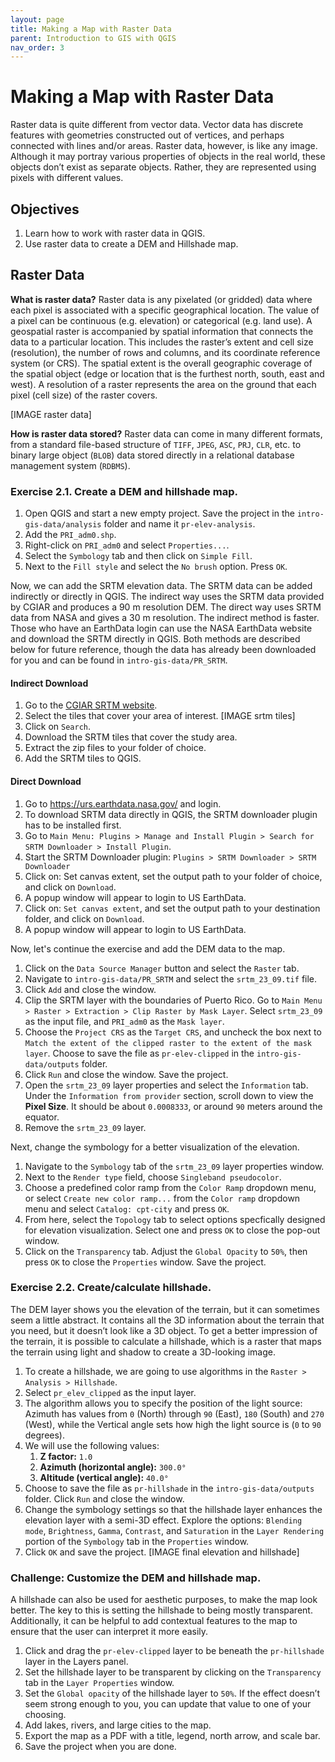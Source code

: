 ```yaml
---
layout: page
title: Making a Map with Raster Data
parent: Introduction to GIS with QGIS
nav_order: 3
---
```


# Making a Map with Raster Data

Raster data is quite different from vector data. Vector data has discrete features with geometries constructed out of vertices, and perhaps connected with lines and/or areas. Raster data, however, is like any image. Although it may portray various properties of objects in the real world, these objects don’t exist as separate objects. Rather, they are represented using pixels with different values.

## Objectives
1. Learn how to work with raster data in QGIS.
2. Use raster data to create a DEM and Hillshade map.

## Raster Data
**What is raster data?** Raster data is any pixelated (or gridded) data where each pixel is associated with a specific geographical location. The value of a pixel can be continuous (e.g. elevation) or categorical (e.g. land use). A geospatial raster is accompanied by spatial information that connects the data to a particular location. This includes the raster’s extent and cell size (resolution), the number of rows and columns, and its coordinate reference system (or CRS). The spatial extent is the overall geographic coverage of the spatial object (edge or location that is the furthest north, south, east and west). A resolution of a raster represents the area on the ground that each pixel (cell size) of the raster covers.

[IMAGE raster data]

**How is raster data stored?** Raster data can come in many different formats, from a standard file-based structure of `TIFF`, `JPEG`, `ASC`, `PRJ`, `CLR`, etc. to binary large object (`BLOB`) data stored directly in a relational database management system (`RDBMS`). 

### Exercise 2.1. Create a DEM and hillshade map. 
1. Open QGIS and start a new empty project. Save the project in the `intro-gis-data/analysis` folder and name it `pr-elev-analysis`.
2. Add the `PRI_adm0.shp`.
3. Right-click on `PRI_adm0` and select `Properties...`.
4. Select the `Symbology` tab and then click on `Simple Fill`.
5. Next to the `Fill style` and select the `No brush` option. Press `OK`.

Now, we can add the SRTM elevation data. The SRTM data can be added indirectly or directly in QGIS. The indirect way uses the SRTM data provided by CGIAR and produces a 90 m resolution DEM. The direct way uses SRTM data from NASA and gives a 30 m resolution. The indirect method is faster. Those who have an EarthData login can use the NASA EarthData website and download the SRTM directly in QGIS. Both methods are described below for future reference, though the data has already been downloaded for you and can be found in `intro-gis-data/PR_SRTM`.

#### Indirect Download
1. Go to the [CGIAR SRTM website](https://srtm.csi.cgiar.org/srtmdata/).
2. Select the tiles that cover your area of interest. [IMAGE srtm tiles]
3. Click on `Search`.
4. Download the SRTM tiles that cover the study area.
5. Extract the zip files to your folder of choice.
6. Add the SRTM tiles to QGIS.

#### Direct Download
1. Go to https://urs.earthdata.nasa.gov/ and login.
2. To download SRTM data directly in QGIS, the SRTM downloader plugin has to be installed first.
3. Go to `Main Menu: Plugins > Manage and Install Plugin > Search for SRTM Downloader > Install Plugin`.
4. Start the SRTM Downloader plugin: `Plugins > SRTM Downloader > SRTM Downloader`
5. Click on: Set canvas extent, set the output path to your folder of choice, and click on `Download`.
6. A popup window will appear to login to US EarthData.
7. Click on: `Set canvas extent`, and set the output path to your destination folder, and click on `Download`.
8. A popup window will appear to login to US EarthData.

Now, let's continue the exercise and add the DEM data to the map.

1. Click on the `Data Source Manager` button and select the `Raster` tab. 
2. Navigate to `intro-gis-data/PR_SRTM` and select the `srtm_23_09.tif` file.
3. Click `Add` and close the window.
4. Clip the SRTM layer with the boundaries of Puerto Rico. Go to `Main Menu > Raster > Extraction > Clip Raster by Mask Layer`. Select `srtm_23_09` as the input file, and `PRI_adm0` as the `Mask layer`.
5. Choose the `Project CRS` as the `Target CRS`, and uncheck the box next to `Match the extent of the clipped raster to the extent of the mask layer`. Choose to save the file as `pr-elev-clipped` in the `intro-gis-data/outputs` folder.
6. Click `Run` and close the window. Save the project.
7. Open the `srtm_23_09` layer properties and select the `Information` tab. Under the `Information from provider` section, scroll down to view the **Pixel Size**. It should be about `0.0008333`, or around `90` meters around the equator.
8. Remove the `srtm_23_09` layer.

Next, change the symbology for a better visualization of the elevation.

1. Navigate to the `Symbology` tab of the `srtm_23_09` layer properties window.
2. Next to the `Render type` field, choose `Singleband pseudocolor`. 
3. Choose a predefined color ramp from the `Color Ramp` dropdown menu, or select `Create new color ramp...` from the `Color ramp` dropdown menu and select `Catalog: cpt-city` and press `OK`.
4. From here, select the `Topology` tab to select options specfically designed for elevation visualization. Select one and press `OK` to close the pop-out window.
5. Click on the `Transparency` tab. Adjust the `Global Opacity` to `50%`, then press `OK` to close the `Properties` window. Save the project.

### Exercise 2.2. Create/calculate hillshade.
The DEM layer shows you the elevation of the terrain, but it can sometimes seem a little abstract. It contains all the 3D information about the terrain that you need, but it doesn’t look like a 3D object. To get a better impression of the terrain, it is possible to calculate a hillshade, which is a raster that maps the terrain using light and shadow to create a 3D-looking image.

1. To create a hillshade, we are going to use algorithms in the `Raster > Analysis > Hillshade`.
2. Select `pr_elev_clipped` as the input layer.
3. The algorithm allows you to specify the position of the light source: Azimuth has values from `0` (North) through `90` (East), `180` (South) and `270` (West), while the Vertical angle sets how high the light source is (`0` to `90` degrees).
4. We will use the following values: 
    1. **Z factor:** `1.0`
    2. **Azimuth (horizontal angle):** `300.0°`
    3. **Altitude (vertical angle):** `40.0°`
5. Choose to save the file as `pr-hillshade` in the `intro-gis-data/outputs` folder. Click `Run` and close the window.
6. Change the symbology settings so that the hillshade layer enhances the elevation layer with a semi-3D effect. Explore the options: `Blending mode`, `Brightness`, `Gamma`, `Contrast`, and `Saturation` in the `Layer Rendering` portion of the `Symbology` tab in the `Properties` window.
7. Click `OK` and save the project. [IMAGE final elevation and hillshade]

### Challenge: Customize the DEM and hillshade map.
A hillshade can also be used for aesthetic purposes, to make the map look better. The key to this is setting the hillshade to being mostly transparent. Additionally, it can be helpful to add contextual features to the map to ensure that the user can interpret it more easily. 

1. Click and drag the `pr-elev-clipped` layer to be beneath the `pr-hillshade` layer in the Layers panel.
2. Set the hillshade layer to be transparent by clicking on the `Transparency` tab in the `Layer Properties` window.
3. Set the `Global opacity` of the hillshade layer to `50%`.  If the effect doesn’t seem strong enough to you, you can update that value to one of your choosing.
4. Add lakes, rivers, and large cities to the map.
5. Export the map as a PDF with a title, legend, north arrow, and scale bar.
6. Save the project when you are done.
